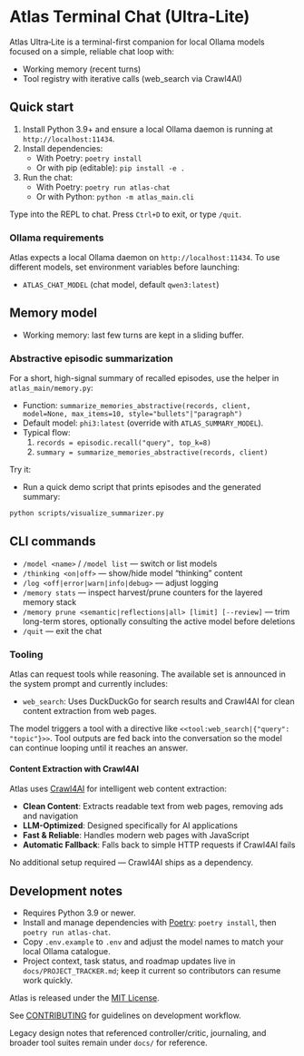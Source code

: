 # Atlas Terminal Chat (Ultra‑Lite)

Atlas Ultra‑Lite is a terminal-first companion for local Ollama models focused on a simple, reliable chat loop with:
- Working memory (recent turns)
- Tool registry with iterative calls (web_search via Crawl4AI)

## Quick start

1. Install Python 3.9+ and ensure a local Ollama daemon is running at `http://localhost:11434`.
2. Install dependencies:
   - With Poetry: `poetry install`
   - Or with pip (editable): `pip install -e .`
3. Run the chat:
   - With Poetry: `poetry run atlas-chat`
   - Or with Python: `python -m atlas_main.cli`

Type into the REPL to chat. Press `Ctrl+D` to exit, or type `/quit`.

### Ollama requirements

Atlas expects a local Ollama daemon on `http://localhost:11434`. To use different models, set environment variables before launching:
- `ATLAS_CHAT_MODEL` (chat model, default `qwen3:latest`)

## Memory model

- Working memory: last few turns are kept in a sliding buffer.

### Abstractive episodic summarization

For a short, high-signal summary of recalled episodes, use the helper in `atlas_main/memory.py`:

- Function: `summarize_memories_abstractive(records, client, model=None, max_items=10, style="bullets"|"paragraph")`
- Default model: `phi3:latest` (override with `ATLAS_SUMMARY_MODEL`).
- Typical flow:
   1. `records = episodic.recall("query", top_k=8)`
   2. `summary = summarize_memories_abstractive(records, client)`

Try it:

- Run a quick demo script that prints episodes and the generated summary:

```bash
python scripts/visualize_summarizer.py
```

## CLI commands

- `/model <name>` / `/model list` — switch or list models
- `/thinking <on|off>` — show/hide model “thinking” content
- `/log <off|error|warn|info|debug>` — adjust logging
- `/memory stats` — inspect harvest/prune counters for the layered memory stack
- `/memory prune <semantic|reflections|all> [limit] [--review]` — trim long-term stores, optionally consulting the active model before deletions
- `/quit` — exit the chat

### Tooling

Atlas can request tools while reasoning. The available set is announced in the system prompt and currently includes:

- `web_search`: Uses DuckDuckGo for search results and Crawl4AI for clean content extraction from web pages.

The model triggers a tool with a directive like `<<tool:web_search|{"query": "topic"}>>`. Tool outputs are fed back into the conversation so the model can continue looping until it reaches an answer.

#### Content Extraction with Crawl4AI

Atlas uses [Crawl4AI](https://github.com/unclecode/crawl4ai) for intelligent web content extraction:

- **Clean Content**: Extracts readable text from web pages, removing ads and navigation
- **LLM-Optimized**: Designed specifically for AI applications
- **Fast & Reliable**: Handles modern web pages with JavaScript
- **Automatic Fallback**: Falls back to simple HTTP requests if Crawl4AI fails

No additional setup required — Crawl4AI ships as a dependency.

## Development notes

- Requires Python 3.9 or newer.
- Install and manage dependencies with [Poetry](https://python-poetry.org/): `poetry install`, then `poetry run atlas-chat`.
- Copy `.env.example` to `.env` and adjust the model names to match your local Ollama catalogue.
- Project context, task status, and roadmap updates live in `docs/PROJECT_TRACKER.md`; keep it current so contributors can resume work quickly.

Atlas is released under the [MIT License](LICENSE).

See [CONTRIBUTING](CONTRIBUTING.md) for guidelines on development workflow.

Legacy design notes that referenced controller/critic, journaling, and broader tool suites remain under `docs/` for reference.
